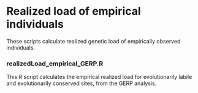 # Realized load of empirical individuals

These scripts calculate realized genetic load of empirically observed individuals.

### realizedLoad_empirical_GERP.R

This *R* script calculates the empirical realized load for evolutionarily labile and evolutionarily conserved sites, from the GERP analysis.
